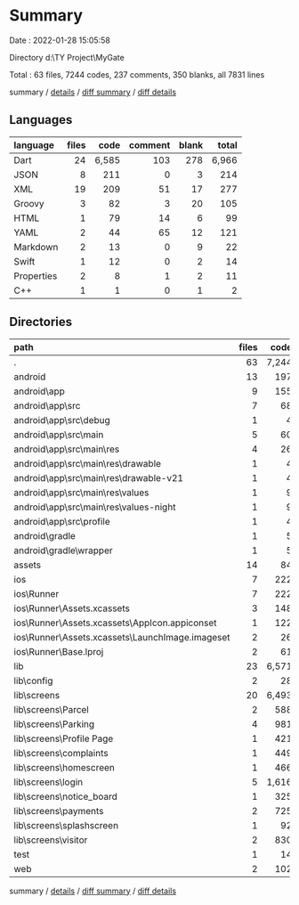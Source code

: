 # Summary

Date : 2022-01-28 15:05:58

Directory d:\TY Project\MyGate

Total : 63 files,  7244 codes, 237 comments, 350 blanks, all 7831 lines

summary / [details](details.md) / [diff summary](diff.md) / [diff details](diff-details.md)

## Languages
| language | files | code | comment | blank | total |
| :--- | ---: | ---: | ---: | ---: | ---: |
| Dart | 24 | 6,585 | 103 | 278 | 6,966 |
| JSON | 8 | 211 | 0 | 3 | 214 |
| XML | 19 | 209 | 51 | 17 | 277 |
| Groovy | 3 | 82 | 3 | 20 | 105 |
| HTML | 1 | 79 | 14 | 6 | 99 |
| YAML | 2 | 44 | 65 | 12 | 121 |
| Markdown | 2 | 13 | 0 | 9 | 22 |
| Swift | 1 | 12 | 0 | 2 | 14 |
| Properties | 2 | 8 | 1 | 2 | 11 |
| C++ | 1 | 1 | 0 | 1 | 2 |

## Directories
| path | files | code | comment | blank | total |
| :--- | ---: | ---: | ---: | ---: | ---: |
| . | 63 | 7,244 | 237 | 350 | 7,831 |
| android | 13 | 197 | 53 | 35 | 285 |
| android\app | 9 | 155 | 52 | 24 | 231 |
| android\app\src | 7 | 68 | 49 | 13 | 130 |
| android\app\src\debug | 1 | 4 | 3 | 1 | 8 |
| android\app\src\main | 5 | 60 | 43 | 11 | 114 |
| android\app\src\main\res | 4 | 26 | 32 | 6 | 64 |
| android\app\src\main\res\drawable | 1 | 4 | 7 | 2 | 13 |
| android\app\src\main\res\drawable-v21 | 1 | 4 | 7 | 2 | 13 |
| android\app\src\main\res\values | 1 | 9 | 9 | 1 | 19 |
| android\app\src\main\res\values-night | 1 | 9 | 9 | 1 | 19 |
| android\app\src\profile | 1 | 4 | 3 | 1 | 8 |
| android\gradle | 1 | 5 | 1 | 1 | 7 |
| android\gradle\wrapper | 1 | 5 | 1 | 1 | 7 |
| assets | 14 | 84 | 0 | 2 | 86 |
| ios | 7 | 222 | 2 | 9 | 233 |
| ios\Runner | 7 | 222 | 2 | 9 | 233 |
| ios\Runner\Assets.xcassets | 3 | 148 | 0 | 4 | 152 |
| ios\Runner\Assets.xcassets\AppIcon.appiconset | 1 | 122 | 0 | 1 | 123 |
| ios\Runner\Assets.xcassets\LaunchImage.imageset | 2 | 26 | 0 | 3 | 29 |
| ios\Runner\Base.lproj | 2 | 61 | 2 | 2 | 65 |
| lib | 23 | 6,571 | 93 | 271 | 6,935 |
| lib\config | 2 | 28 | 0 | 6 | 34 |
| lib\screens | 20 | 6,493 | 90 | 257 | 6,840 |
| lib\screens\Parcel | 2 | 588 | 13 | 21 | 622 |
| lib\screens\Parking | 4 | 981 | 26 | 50 | 1,057 |
| lib\screens\Profile Page | 1 | 421 | 4 | 13 | 438 |
| lib\screens\complaints | 1 | 449 | 6 | 14 | 469 |
| lib\screens\homescreen | 1 | 466 | 1 | 19 | 486 |
| lib\screens\login | 5 | 1,616 | 14 | 58 | 1,688 |
| lib\screens\notice_board | 1 | 325 | 5 | 12 | 342 |
| lib\screens\payments | 2 | 725 | 14 | 29 | 768 |
| lib\screens\splashscreen | 1 | 92 | 3 | 13 | 108 |
| lib\screens\visitor | 2 | 830 | 4 | 28 | 862 |
| test | 1 | 14 | 10 | 7 | 31 |
| web | 2 | 102 | 14 | 7 | 123 |

summary / [details](details.md) / [diff summary](diff.md) / [diff details](diff-details.md)